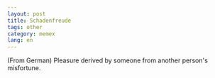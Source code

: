 ```yaml
---
layout: post
title: Schadenfreude
tags: other
category: memex
lang: en
---
```


(From German) Pleasure derived by someone from another person's misfortune.